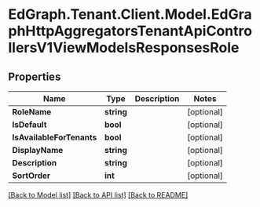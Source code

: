 # EdGraph.Tenant.Client.Model.EdGraphHttpAggregatorsTenantApiControllersV1ViewModelsResponsesRole

## Properties

Name | Type | Description | Notes
------------ | ------------- | ------------- | -------------
**RoleName** | **string** |  | [optional] 
**IsDefault** | **bool** |  | [optional] 
**IsAvailableForTenants** | **bool** |  | [optional] 
**DisplayName** | **string** |  | [optional] 
**Description** | **string** |  | [optional] 
**SortOrder** | **int** |  | [optional] 

[[Back to Model list]](../README.md#documentation-for-models) [[Back to API list]](../README.md#documentation-for-api-endpoints) [[Back to README]](../README.md)

